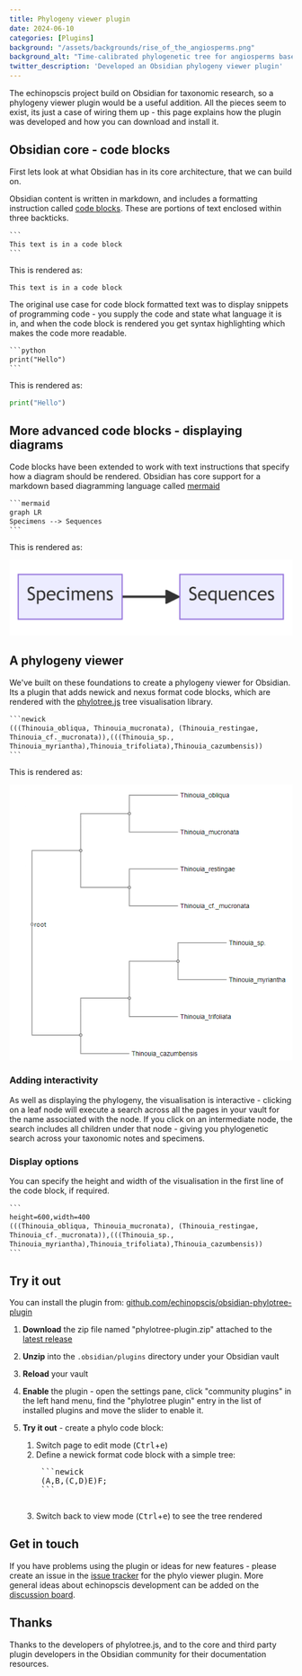 ```yaml
---
title: Phylogeny viewer plugin
date: 2024-06-10
categories: [Plugins]
background: "/assets/backgrounds/rise_of_the_angiosperms.png"
background_alt: "Time-calibrated phylogenetic tree for angiosperms based on 353 nuclear genes from Zuntini et al. Phylogenomics and the rise of the angiosperms. Nature 629, 843–850 (2024). https://doi.org/10.1038/s41586-024-07324-0"
twitter_description: 'Developed an Obsidian phylogeny viewer plugin'
---
```


The echinopscis project build on Obsidian for taxonomic research, so a phylogeny viewer plugin would be a useful addition. All the pieces seem to exist, its just a case of wiring them up - this page explains how the plugin was developed and how you can download and install it.

## Obsidian core - code blocks

First lets look at what Obsidian has in its core architecture, that we can build on.

Obsidian content is written in markdown, and includes a formatting instruction called [code blocks](https://help.obsidian.md/Editing+and+formatting/Basic+formatting+syntax#Code+blocks). These are portions of text enclosed within three backticks. 

    ```
    This text is in a code block
    ```

This is rendered as:

```
This text is in a code block
```

The original use case for code block formatted text was to display snippets of programming code - you supply the code and state what language it is in, and when the code block is rendered you get syntax highlighting which makes the code more readable.

    ```python
    print("Hello")
    ```

This is rendered as:

```python
print("Hello")
```

## More advanced code blocks - displaying diagrams

Code blocks have been extended to work with text instructions that specify how a diagram should be rendered. Obsidian has core support for a markdown based diagramming language called [mermaid](https://help.obsidian.md/Editing+and+formatting/Advanced+formatting+syntax#Diagram)


    ```mermaid
    graph LR
    Specimens --> Sequences
    ```

This is rendered as:

![Mermaid example](/assets/images/phylo-vis-2024/mermaid-diagram-example.png)

## A phylogeny viewer

We've built on these foundations to create a phylogeny viewer for Obsidian. Its a plugin that adds newick and nexus format code blocks, which are rendered with the [phylotree.js](https://phylotree.hyphy.org/) tree visualisation library.

    ```newick
    (((Thinouia_obliqua, Thinouia_mucronata), (Thinouia_restingae, Thinouia_cf._mucronata)),(((Thinouia_sp., Thinouia_myriantha),Thinouia_trifoliata),Thinouia_cazumbensis))
    ```

This is rendered as:


![Screenshot of phylogeny visualisation](/assets/images/phylo-vis-2024/obsidian-phylo.png)

### Adding interactivity

As well as displaying the phylogeny, the visualisation is interactive - clicking on a leaf node will execute a search across all the pages in your vault for the name associated with the node. If you click on an intermediate node, the search includes all children under that node - giving you phylogenetic search across your taxonomic notes and specimens.

### Display options

You can specify the height and width of the visualisation in the first line of the code block, if required. 

    ```
    height=600,width=400
    (((Thinouia_obliqua, Thinouia_mucronata), (Thinouia_restingae, Thinouia_cf._mucronata)),(((Thinouia_sp., Thinouia_myriantha),Thinouia_trifoliata),Thinouia_cazumbensis))
    ```

## Try it out

You can install the plugin from: [github.com/echinopscis/obsidian-phylotree-plugin](https://github.com/echinopscis/obsidian-phylotree-plugin)

1. **Download** the zip file named "phylotree-plugin.zip" attached to the [latest release](https://github.com/echinopscis/obsidian-phylotree-plugin/releases/latest) 
2. **Unzip** into the `.obsidian/plugins` directory under your Obsidian vault
3. **Reload** your vault
4. **Enable** the plugin - open the settings pane, click "community plugins" in the left hand menu, find the "phylotree plugin" entry in the list of installed plugins and move the slider to enable it.
5. **Try it out** - create a phylo code block:

    1. Switch page to edit mode (<kbd>Ctrl</kbd>+<kbd>e</kbd>)
    2. Define a newick format code block with a simple tree:
        <pre>
        ```newick
        (A,B,(C,D)E)F;
        ```
        </pre>
    3. Switch back to view mode (<kbd>Ctrl</kbd>+<kbd>e</kbd>) to see the tree rendered

## Get in touch

If you have problems using the plugin or ideas for new features - please create an issue in the [issue tracker](https://github.com/echinopscis/obsidian-phylotree-plugin/issues) for the phylo viewer plugin.
More general ideas about echinopscis development can be added on the [discussion board](https://github.com/orgs/echinopscis/discussions).

## Thanks

Thanks to the developers of phylotree.js, and to the core and third party plugin developers in the Obsidian community for their documentation resources.
